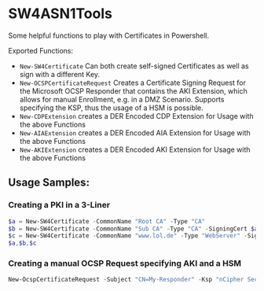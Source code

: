 # SW4ASN1Tools

Some helpful functions to play with Certificates in Powershell.

Exported Functions:
* `New-SW4Certificate` Can both create self-signed Certificates as well as sign with a different Key.
* `New-OCSPCertificateRequest` Creates a Certificate Signing Request for the Microsoft OCSP Responder that contains the AKI Extension, which allows for manual Enrollment, e.g. in a DMZ Scenario. Supports specifying the KSP, thus the usage of a HSM is possible.
* `New-CDPExtension` creates a DER Encoded CDP Extension for Usage with the above Functions
* `New-AIAExtension` creates a DER Encoded AIA Extension for Usage with the above Functions
* `New-AKIExtension` creates a DER Encoded AKI Extension for Usage with the above Functions

## Usage Samples:
### Creating a PKI in a 3-Liner
```powershell
$a = New-SW4Certificate -CommonName "Root CA" -Type "CA"
$b = New-SW4Certificate -CommonName "Sub CA" -Type "CA" -SigningCert $a -PathLength 1
$c = New-SW4Certificate -CommonName "www.lol.de" -Type "WebServer" -SigningCert $b
$a,$b,$c
```

### Creating a manual OCSP Request specifying AKI and a HSM
```powershell
New-OcspCertificateRequest -Subject "CN=My-Responder" -Ksp "nCipher Security World Key Storage Provider" -Aki "060DDD83737C311EDA5E5B677D8C4D663ED5C5BF" -KeyLength 4096
```